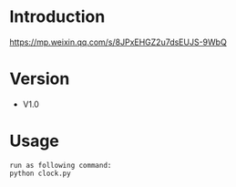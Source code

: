 # Introduction
https://mp.weixin.qq.com/s/8JPxEHGZ2u7dsEUJS-9WbQ

# Version
- V1.0

# Usage
```
run as following command:
python clock.py
```